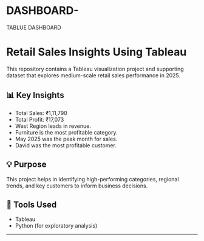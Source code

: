 # DASHBOARD-
TABLUE DASHBOARD
# Retail Sales Insights Using Tableau

This repository contains a Tableau visualization project and supporting dataset that explores medium-scale retail sales performance in 2025. 

## 📊 Key Insights
- Total Sales: ₹1,11,790
- Total Profit: ₹17,073
- West Region leads in revenue.
- Furniture is the most profitable category.
- May 2025 was the peak month for sales.
- David was the most profitable customer.

## 💡 Purpose
This project helps in identifying high-performing categories, regional trends, and key customers to inform business decisions.

## 📌 Tools Used
- Tableau
- Python (for exploratory analysis)

---

